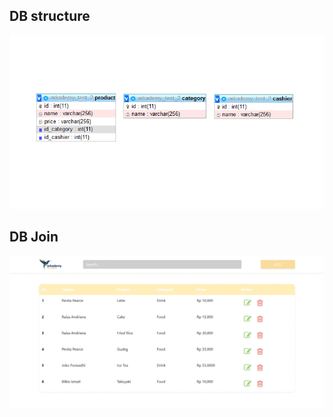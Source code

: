 ## DB structure
![Screenshot](https://raw.githubusercontent.com/kubil-ismail/arkademy_test_2/dev/6/6a/ss_db.png?token=ALYTHX2OQBNARVDN2NITNTS6TMGWK)

## DB Join
![Screenshot](https://raw.githubusercontent.com/kubil-ismail/arkademy_test_2/dev/6/6b/screenshot/animate.gif?token=ALYTHXYADA5HYDWA3V36PUC6TMGL6)

